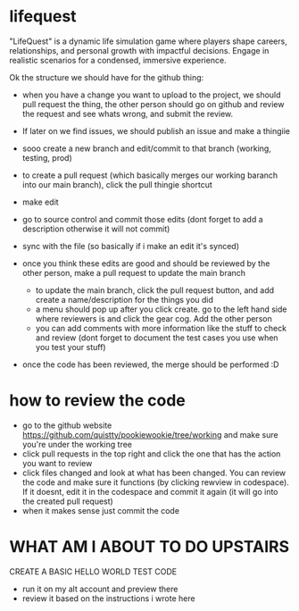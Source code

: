 # lifequest

"LifeQuest" is a dynamic life simulation game where players shape careers, relationships, and personal growth with impactful decisions. Engage in realistic scenarios for a condensed, immersive experience.

Ok the structure we should have for the github thing:

- when you have a change you want to upload to the project, we should pull request the thing, the other person should go on github and review the request and see whats wrong, and submit the review.
- If later on we find issues, we should publish an issue and make a thingiie
- sooo create a new branch and edit/commit to that branch (working, testing, prod)
- to create a pull request (which basically merges our working baranch into our main branch), click the pull thingie shortcut

- make edit
- go to source control and commit those edits (dont forget to add a description otherwise it will not commit)
- sync with the file (so basically if i make an edit it's synced)
- once you think these edits are good and should be reviewed by the other person, make a pull request to update the main branch
    - to update the main branch, click the pull request button, and add create a name/description for the things you did
    - a menu should pop up after you click create. go to the left hand side where reviewers is and click the gear cog. Add the other person
    - you can add comments with more information like the stuff to check and review (dont forget to document the test cases you use when you test your stuff)
- once the code has been reviewed, the merge should be performed :D

# how to review the code
- go to the github website https://github.com/quistty/pookiewookie/tree/working and make sure you're under the working tree
- click pull requests in the top right and click the one that has the action you want to review
- click files changed and look at what has been changed. You can review the code and make sure it functions (by clicking rewview in codespace). If it doesnt, edit it in the codespace and commit it again (it will go into the created pull request)
- when it makes sense just commit the code

# WHAT AM I ABOUT TO DO UPSTAIRS
CREATE A BASIC HELLO WORLD TEST CODE 
- run it on my alt account and preview there
- review it based on the instructions i wrote here